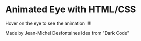 # Animated Eye with HTML/CSS

Hover on the eye to see the animation !!!!

Made by Jean-Michel Desfontaines
Idea from "Dark Code"

